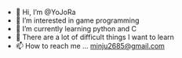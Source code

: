 - 👋 Hi, I’m @YoJoRa
- 👀 I’m interested in game programming
- 🌱 I’m currently learning python and C
- 💞️ There are a lot of difficult things I want to learn 
- 📫 How to reach me ... minju2685@gmail.com

<!---
YoJoRa/YoJoRa is a ✨ special ✨ repository because its `README.md` (this file) appears on your GitHub profile.
You can click the Preview link to take a look at your changes.
--->
